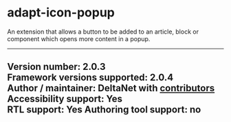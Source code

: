 adapt-icon-popup
===============

An extension that allows a button to be added to an article, block or component which opens more content in a popup.

----------------------------
**Version number:**  2.0.3     
**Framework versions supported:**  2.0.4    
**Author / maintainer:** DeltaNet with [contributors](https://github.com/deltanet/adapt-icon-popup/graphs/contributors)     
**Accessibility support:** Yes  
**RTL support:** Yes
**Authoring tool support:** no
----------------------------

